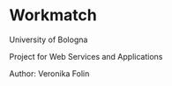 # Workmatch

University of Bologna

Project for Web Services and Applications

Author: Veronika Folin
